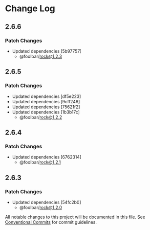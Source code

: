 # Change Log

## 2.6.6

### Patch Changes

- Updated dependencies [5b97757]
  - @foolbar/rock@1.2.3

## 2.6.5

### Patch Changes

- Updated dependencies [df5e223]
- Updated dependencies [9cff248]
- Updated dependencies [75621f2]
- Updated dependencies [1b3b17c]
  - @foolbar/rock@1.2.2

## 2.6.4

### Patch Changes

- Updated dependencies [6762314]
  - @foolbar/rock@1.2.1

## 2.6.3

### Patch Changes

- Updated dependencies [54fc2b0]
  - @foolbar/rock@1.2.0

All notable changes to this project will be documented in this file.
See [Conventional Commits](https://conventionalcommits.org) for commit guidelines.
